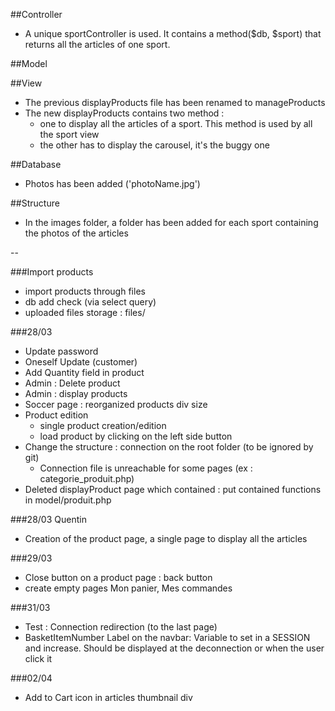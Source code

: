 ##Controller
* A unique sportController is used. It contains a method($db, $sport) that returns all the articles of one sport.

##Model

##View
* The previous displayProducts file has been renamed to manageProducts
* The new displayProducts contains two method : 
	* one to display all the articles of a sport. This method is used by all the sport view
	* the other has to display the carousel, it's the buggy one

##Database
* Photos has been added ('photoName.jpg')

##Structure
* In the images folder, a folder has been added for each sport containing the photos of the articles


--

###Import products
* import products through files
* db add check (via select query)
* 	uploaded files storage : files/

###28/03
* Update password
* Oneself Update (customer)
* Add Quantity field in product
* Admin : Delete product
* Admin : display products
* Soccer page : reorganized products div size
* Product edition 
	* single product creation/edition
	* load product by clicking on the left side button
* Change the structure : connection on the root folder (to be ignored by git)
	* Connection file is unreachable for some pages (ex : categorie_produit.php)
* Deleted displayProduct page which contained : put contained functions in model/produit.php

###28/03 Quentin
* Creation of the product page, a single page to display all the articles


###29/03
* Close button on a product page : back button
* create empty pages Mon panier, Mes commandes

###31/03
* Test : Connection redirection (to the last page)
* BasketItemNumber Label on the navbar: Variable to set in a SESSION and increase. Should be displayed at the deconnection or when the user click it


###02/04
* Add to Cart icon in articles thumbnail div